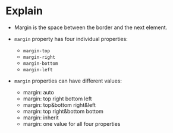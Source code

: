 # Explain
* Margin is the space between the border and the next element.
* `margin` property has four individual properties:
  - `margin-top`
  - `margin-right`
  - `margin-bottom`
  - `margin-left`
  
* `margin` properties can have different values:
  - margin: auto
  - margin: top right bottom left
  - margin: top&bottom right&left
  - margin: top right&bottom bottom
  - margin: inherit
  - margin: one value for all four properties
